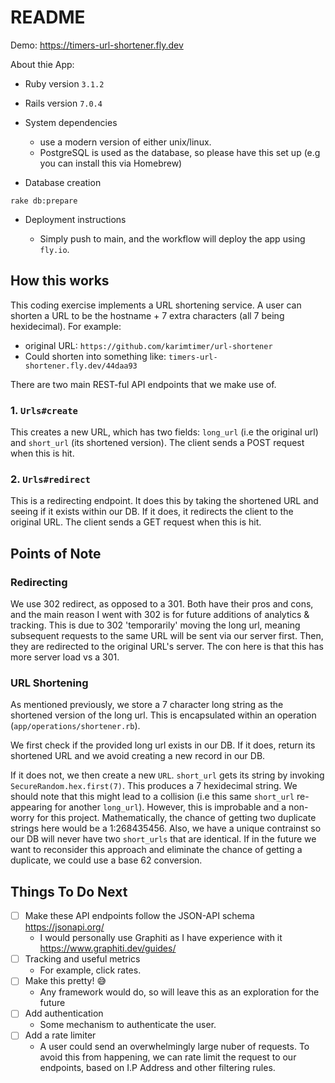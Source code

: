 # README

Demo: https://timers-url-shortener.fly.dev

About thie App:

* Ruby version
`3.1.2`
* Rails version
`7.0.4`

* System dependencies

  - use a modern version of either unix/linux.
  - PostgreSQL is used as the database, so please have this set up (e.g you can install this via Homebrew)

* Database creation
```
rake db:prepare
```

* Deployment instructions

  - Simply push to main, and the workflow will deploy the app using `fly.io`.

## How this works

This coding exercise implements a URL shortening service. A user can shorten a URL to be the hostname + 7 extra characters (all 7 being hexidecimal). For example:

- original URL: `https://github.com/karimtimer/url-shortener`
- Could shorten into something like: `timers-url-shortener.fly.dev/44daa93`

There are two main REST-ful API endpoints that we make use of. 

### 1. `Urls#create`

This creates a new URL, which has two fields: `long_url` (i.e the original url) and `short_url` (its shortened version). The client sends a POST request when this is hit.

### 2. `Urls#redirect`

This is a redirecting endpoint. It does this by taking the shortened URL and seeing if it exists within our DB. If it does, it redirects the client to the original URL. The client sends a GET request when this is hit.

## Points of Note

### Redirecting

We use 302 redirect, as opposed to a 301. Both have their pros and cons, and the main reason I went with 302 is for future additions of analytics & tracking. This is due to 302 'temporarily' moving the long url, meaning subsequent requests to the same URL will be sent via our server first. Then, they are redirected to the original URL's server. The con here is that this has more server load vs a 301.

### URL Shortening

As mentioned previously, we store a 7 character long string as the shortened version of the long url. This is encapsulated within an operation (`app/operations/shortener.rb`). 

We first check if the provided long url exists in our DB. If it does, return its shortened URL and we avoid creating a new record in our DB.

If it does not, we then create a new `URL`. `short_url` gets its string by invoking `SecureRandom.hex.first(7)`. This produces a 7 hexidecimal string. We should note that this might lead to a collision (i.e this same `short_url` re-appearing for another `long_url`). However, this is improbable and a non-worry for this project. Mathematically, the chance of getting two duplicate strings here would be a 1:268435456. Also, we have a unique contrainst so our DB will never have two `short_urls` that are identical. If in the future we want to reconsider this approach and eliminate the chance of getting a duplicate, we could use a base 62 conversion.

## Things To Do Next

- [ ] Make these API endpoints follow the JSON-API schema https://jsonapi.org/
  - I would personally use Graphiti as I have experience with it https://www.graphiti.dev/guides/
- [ ] Tracking and useful metrics
  - For example, click rates.
- [ ] Make this pretty! :sweat_smile:
  - Any framework would do, so will leave this as an exploration for the future
- [ ] Add authentication
  - Some mechanism to authenticate the user.
- [ ] Add a rate limiter
  - A user could send an overwhelmingly large nuber of requests. To avoid this from happening, we can rate limit the request to our endpoints, based on I.P Address and other filtering rules.

